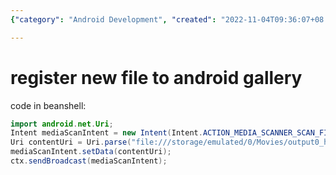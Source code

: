 ```yaml
---
{"category": "Android Development", "created": "2022-11-04T09:36:07+08:00", "date": "2022-11-04 09:36:07", "description": "Learn how to register a new file in the Android gallery using Beanshell code. The article explains the process of sending a broadcast intent to scan a specific file and adding it to the Android media scanner, allowing the file to be accessible within the gallery.", "modified": "2022-11-04T09:37:03+08:00", "tags": ["android", "gallery", "Beanshell code", "broadcast intent", "media scanner", "file registration", "Android development"], "title": "Register A New File In Android Gallery Using Beanshell Code"}

---
```


# register new file to android gallery

code in beanshell:

```java
import android.net.Uri;
Intent mediaScanIntent = new Intent(Intent.ACTION_MEDIA_SCANNER_SCAN_FILE);
Uri contentUri = Uri.parse("file:///storage/emulated/0/Movies/output0_higher.mp4");
mediaScanIntent.setData(contentUri);
ctx.sendBroadcast(mediaScanIntent);

```

